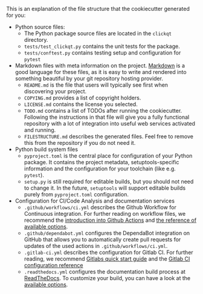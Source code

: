 This is an explanation of the file structure that the cookiecutter generated for you:

* Python source files:
  * The Python package source files are located in the `clickqt` directory.
  * `tests/test_clickqt.py` contains the unit tests for the package.
  * `tests/conftest.py` contains testing setup and configuration for `pytest`
* Markdown files with meta information on the project. [Markdown](https://www.markdownguide.org/basic-syntax/) is
  a good language for these files, as it is easy to write and rendered into something beautiful by your git repository
  hosting provider.
  * `README.md` is the file that users will typically see first when discovering your project.
  * `COPYING.md` provides a list of copyright holders.
  * `LICENSE.md` contains the license you selected.
  * `TODO.md` contains a list of TODOs after running the cookiecutter. Following the
    instructions in that file will give you a fully functional repository with a lot
    of integration into useful web services activated and running.
  * `FILESTRUCTURE.md` describes the generated files. Feel free to remove this from the
    repository if you do not need it.
* Python build system files
  * `pyproject.toml` is the central place for configuration of your Python package.
    It contains the project metadata, setuptools-specific information and the configuration
    for your toolchain (like e.g. `pytest`).
  * `setup.py` is still required for editable builds, but you should not need to change it.
    In the future, `setuptools` will support editable builds purely from `pyproject.toml`
    configuration.
* Configuration for CI/Code Analysis and documentation services
  * `.github/workflows/ci.yml` describes the Github Workflow for Continuous
    integration. For further reading on workflow files, we recommend the
    [introduction into Github Actions](https://docs.github.com/en/free-pro-team@latest/actions/learn-github-actions/introduction-to-github-actions)
    and [the reference of available options](https://docs.github.com/en/free-pro-team@latest/actions/reference/workflow-syntax-for-github-actions).
  * `.github/dependabot.yml` configures the DependaBot integration on GitHub that
    allows you to automatically create pull requests for updates of the used actions
    in `.github/workflows/ci.yml`.
  * `.gitlab-ci.yml` describes the configuration for Gitlab CI. For further
    reading, we recommend [Gitlabs quick start guide](https://docs.gitlab.com/ee/ci/quick_start/)
    and the [Gitlab CI configuration reference](https://docs.gitlab.com/ce/ci/yaml/)
  * `.readthedocs.yml` configures the documentation build process at [ReadTheDocs](https://readthedocs.org).
    To customize your build, you can have a look at the [available options](https://docs.readthedocs.io/en/stable/config-file/v2.html).
